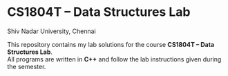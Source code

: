 # CS1804T – Data Structures Lab  
Shiv Nadar University, Chennai

This repository contains my lab solutions for the course **CS1804T – Data Structures Lab**.  
All programs are written in **C++** and follow the lab instructions given during the semester.

